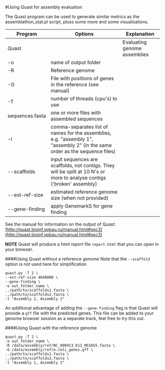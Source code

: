 #Using Quast for assembly evaluation

The Quast program can be used to generate similar metrics as the assemblathon_stat.pl script, pluss some more and some visualisations.

Program|Options|Explanation
-------|-------|-------------
Quast||Evaluating genome assemblies
|-o|name of output folder
|-R|Reference genome
|-G|File with positions of genes in the reference (see manual)
|-T|number of threads (cpu's) to use
|sequences.fasta|one or more files with assembled sequences
|-l| comma-separates list of names for the assemblies, e.g. "assembly 1", "assembly 2" (in the same order as the sequence files)
|--scaffolds|input sequences are scaffolds, not contigs. They will be split at 10 N's or more to analyse contigs ('broken' assembly)
|--est-ref-size| estimated reference genome size (when not provided)
|--gene-finding| apply GenemarkS for gene finding

See the manual for information on the output of Quast:
[http://quast.bioinf.spbau.ru/manual.html#sec3](http://quast.bioinf.spbau.ru/manual.html#sec3)

**NOTE** Quast will produce a html report file `report.html` that you can open in your browser.

####Using Quast *without* a reference genome
Note that the `--scaffold` option is not used here for simplification

```
quast.py -T 2 \
--est-ref-size 4640000 \
--gene-finding \
-o out_folder_name \
../path/to/scaffolds1.fasta \
../path/to/scaffolds2.fasta \
-l "Assembly 1, Assembly 2"
```

An additional advantage of adding the `--gene-finding` flag is that Quast will provide a `gff` file with the predicted genes. This file can be added to your genome browser session as a separate track, feel free to try this out.

####Using Quast *with* the reference genome

```
quast.py -T 2 \
-o out_folder_name \
-R /data/assembly/ref/NC_000913_K12_MG1655.fasta \
-G /data/assembly/ref/e.coli_genes.gff \
../path/to/scaffolds1.fasta \
../path/to/scaffolds2.fasta \
-l "Assembly 1, Assembly 2"
```

